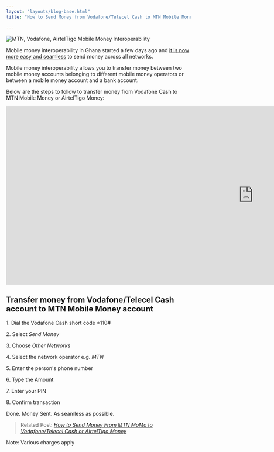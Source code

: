 ```yaml
---
layout: "layouts/blog-base.html"
title: "How to Send Money from Vodafone/Telecel Cash to MTN Mobile Money and AirtelTigo Money"

---
```

  <img src= "/images/blogpics/mobile-money-interoperability.png" alt= "MTN, Vodafone,
           AirtelTigo Mobile Money Interoperability" class= "img-responsive center-block">
     
   <p>Mobile money interoperability in Ghana started a few days ago and <a href="http://www.ghipss.net/news-and-events/143-mobile-money-made-easy" target="_blank">it is now more easy and seamless</a> to send money across all networks.</p>
      <p>Mobile money interoperability allows you to transfer money between two mobile
        money accounts belonging to different mobile money operators or between
        a mobile money account and a bank account.</p>
      <p>Below are the steps to follow to transfer money from Vodafone Cash to MTN Mobile Money or AirtelTigo Money:</p>
      <div class="videoWrapper">
      <iframe width="1349" height="488" src="https://www.youtube.com/embed/gNm96sCKA-4" frameborder="0" allow="accelerometer; autoplay; encrypted-media; gyroscope; picture-in-picture" allowfullscreen></iframe>
      </div>
      <h2>Transfer money from Vodafone/Telecel Cash account to MTN Mobile Money account</h2>
      <p>1. Dial the Vodafone Cash short code *110# </p>
      <p>2. Select <em>Send Money</em></p>
      <p>3. Choose <em>Other Networks</em></p>
      <p>4. Select the network operator e.g. <em>MTN</em></p>
      <p>5. Enter the person's phone number</p>
      <p>6. Type the Amount</p>
      <p>7. Enter your PIN</p>
      <p>8. Confirm transaction</p>

  <p>Done. Money Sent. As seamless as possible.</p>

   <blockquote>Related Post: <a href= "transfer-mtn-mobile-money-to-vodafone-airteltigo">
        <em>How to Send Money From MTN MoMo to Vodafone/Telecel Cash or AirtelTigo Money</em></a>
      </blockquote>
      
 <p>Note: Various charges apply</p>

  